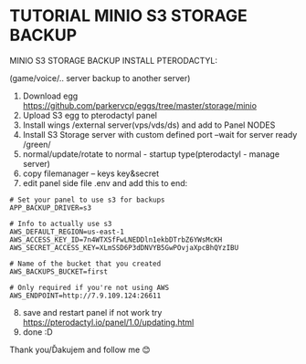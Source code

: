 # TUTORIAL MINIO S3 STORAGE BACKUP


MINIO S3 STORAGE BACKUP INSTALL PTERODACTYL:

(game/voice/.. server backup to another server)

1.	Download egg https://github.com/parkervcp/eggs/tree/master/storage/minio
2.	Upload S3 egg to pterodactyl panel
3.	Install wings /external server(vps/vds/ds)  and add to Panel NODES
4.	Install S3 Storage server with custom defined port –wait for server ready /green/
5.	normal/update/rotate to normal - startup type(pterodactyl - manage server)
6.	copy filemanager – keys key&secret
7.	edit panel side file .env and add this to end:

```
# Set your panel to use s3 for backups
APP_BACKUP_DRIVER=s3

# Info to actually use s3
AWS_DEFAULT_REGION=us-east-1
AWS_ACCESS_KEY_ID=7n4WTXSfFwLNEDDln1ekbDTrbZ6YWsMcKH
AWS_SECRET_ACCESS_KEY=XLmSSD6P3dDNVYB5GwPOvjaXpcBhQYzIBU

# Name of the bucket that you created
AWS_BACKUPS_BUCKET=first

# Only required if you're not using AWS
AWS_ENDPOINT=http://7.9.109.124:26611
```

8.	save and restart panel if not work try https://pterodactyl.io/panel/1.0/updating.html
9.	done :D

Thank you/Ďakujem and follow me 😊
